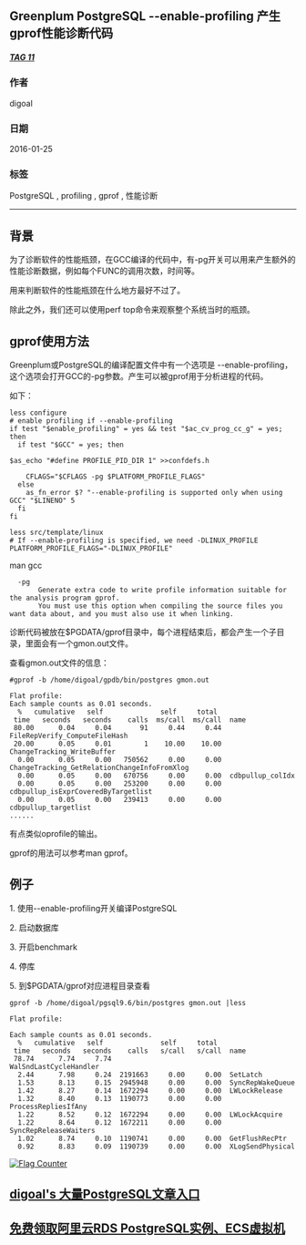## Greenplum PostgreSQL --enable-profiling 产生gprof性能诊断代码    
##### [TAG 11](../class/11.md)
                
### 作者               
digoal                
                
### 日期              
2016-01-25                  
                
### 标签              
PostgreSQL , profiling , gprof , 性能诊断                                   
                
----              
                
## 背景     
为了诊断软件的性能瓶颈，在GCC编译的代码中，有-pg开关可以用来产生额外的性能诊断数据，例如每个FUNC的调用次数，时间等。  
  
用来判断软件的性能瓶颈在什么地方最好不过了。  
  
除此之外，我们还可以使用perf top命令来观察整个系统当时的瓶颈。  

## gprof使用方法
Greenplum或PostgreSQL的编译配置文件中有一个选项是 --enable-profiling，这个选项会打开GCC的-pg参数。产生可以被gprof用于分析进程的代码。  
  
如下：  
  
```
less configure  
# enable profiling if --enable-profiling  
if test "$enable_profiling" = yes && test "$ac_cv_prog_cc_g" = yes; then  
  if test "$GCC" = yes; then  
  
$as_echo "#define PROFILE_PID_DIR 1" >>confdefs.h  
  
    CFLAGS="$CFLAGS -pg $PLATFORM_PROFILE_FLAGS"  
  else  
    as_fn_error $? "--enable-profiling is supported only when using GCC" "$LINENO" 5  
  fi  
fi  
  
less src/template/linux  
# If --enable-profiling is specified, we need -DLINUX_PROFILE  
PLATFORM_PROFILE_FLAGS="-DLINUX_PROFILE"  
```
  
man gcc  
  
```
  -pg 
       Generate extra code to write profile information suitable for the analysis program gprof.  
       You must use this option when compiling the source files you want data about, and you must also use it when linking.  
```
  
诊断代码被放在$PGDATA/gprof目录中，每个进程结束后，都会产生一个子目录，里面会有一个gmon.out文件。  
  
查看gmon.out文件的信息：  
  
```
#gprof -b /home/digoal/gpdb/bin/postgres gmon.out  

Flat profile:  
Each sample counts as 0.01 seconds.  
  %   cumulative   self              self     total             
 time   seconds   seconds    calls  ms/call  ms/call  name      
 80.00      0.04     0.04       91     0.44     0.44  FileRepVerify_ComputeFileHash  
 20.00      0.05     0.01        1    10.00    10.00  ChangeTracking_WriteBuffer  
  0.00      0.05     0.00   750562     0.00     0.00  ChangeTracking_GetRelationChangeInfoFromXlog  
  0.00      0.05     0.00   670756     0.00     0.00  cdbpullup_colIdx  
  0.00      0.05     0.00   253200     0.00     0.00  cdbpullup_isExprCoveredByTargetlist  
  0.00      0.05     0.00   239413     0.00     0.00  cdbpullup_targetlist  
......  
```
  
有点类似oprofile的输出。  
  
gprof的用法可以参考man gprof。  
  
## 例子
1\. 使用--enable-profiling开关编译PostgreSQL  
  
2\. 启动数据库  
  
3\. 开启benchmark  
  
4\. 停库  
  
5\. 到$PGDATA/gprof对应进程目录查看  
  
```
gprof -b /home/digoal/pgsql9.6/bin/postgres gmon.out |less

Flat profile:

Each sample counts as 0.01 seconds.
  %   cumulative   self              self     total           
 time   seconds   seconds    calls   s/call   s/call  name    
 78.74      7.74     7.74                             WalSndLastCycleHandler
  2.44      7.98     0.24  2191663     0.00     0.00  SetLatch
  1.53      8.13     0.15  2945948     0.00     0.00  SyncRepWakeQueue
  1.42      8.27     0.14  1672294     0.00     0.00  LWLockRelease
  1.32      8.40     0.13  1190773     0.00     0.00  ProcessRepliesIfAny
  1.22      8.52     0.12  1672294     0.00     0.00  LWLockAcquire
  1.22      8.64     0.12  1672211     0.00     0.00  SyncRepReleaseWaiters
  1.02      8.74     0.10  1190741     0.00     0.00  GetFlushRecPtr
  0.92      8.83     0.09  1190739     0.00     0.00  XLogSendPhysical
```
        
        
  
<a rel="nofollow" href="http://info.flagcounter.com/h9V1"  ><img src="http://s03.flagcounter.com/count/h9V1/bg_FFFFFF/txt_000000/border_CCCCCC/columns_2/maxflags_12/viewers_0/labels_0/pageviews_0/flags_0/"  alt="Flag Counter"  border="0"  ></a>  
  
  
  
  
  
  
## [digoal's 大量PostgreSQL文章入口](https://github.com/digoal/blog/blob/master/README.md "22709685feb7cab07d30f30387f0a9ae")
  
  
## [免费领取阿里云RDS PostgreSQL实例、ECS虚拟机](https://free.aliyun.com/ "57258f76c37864c6e6d23383d05714ea")
  
